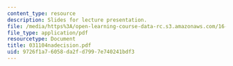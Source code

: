 ```yaml
---
content_type: resource
description: Slides for lecture presentation.
file: /media/https%3A/open-learning-course-data-rc.s3.amazonaws.com/16-422-human-supervisory-control-of-automated-systems-spring-2004/9726f1a76058da2fd7997e740241bdf3_031104nadecision.pdf
file_type: application/pdf
resourcetype: Document
title: 031104nadecision.pdf
uid: 9726f1a7-6058-da2f-d799-7e740241bdf3
---
```

